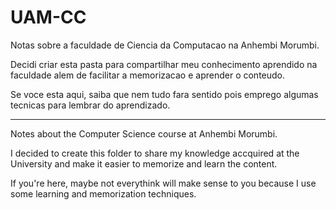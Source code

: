 # UAM-CC
Notas sobre a faculdade de Ciencia da Computacao na Anhembi Morumbi.

Decidi criar esta pasta para compartilhar meu conhecimento aprendido na faculdade alem de facilitar a memorizacao e aprender o conteudo.

Se voce esta aqui, saiba que nem tudo fara sentido pois emprego algumas tecnicas para lembrar do aprendizado.

***************************************************************************************************************************************************
Notes about the Computer Science course at Anhembi Morumbi.

I decided to create this folder to share my knowledge accquired at the University and make it easier to memorize and learn the content.

If you're here, maybe not everythink will make sense to you because I use some learning and memorization techniques.

